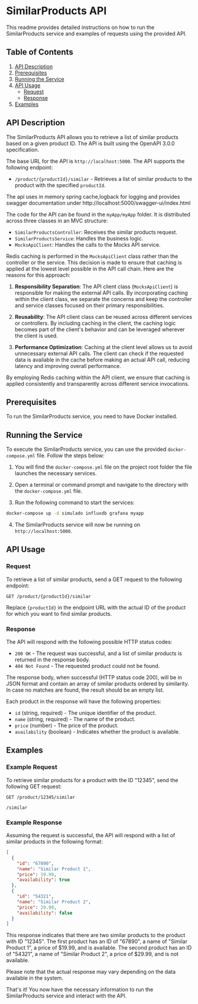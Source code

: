 
# SimilarProducts API

This readme provides detailed instructions on how to run the SimilarProducts service and examples of requests using the provided API.

## Table of Contents
1. [API Description](#api-description)
2. [Prerequisites](#prerequisites)
3. [Running the Service](#running-the-service)
4. [API Usage](#api-usage)
    - [Request](#request)
    - [Response](#response)
5. [Examples](#examples)

## API Description<a name="api-description"></a>

The SimilarProducts API allows you to retrieve a list of similar products based on a given product ID. The API is built using the OpenAPI 3.0.0 specification.

The base URL for the API is `http://localhost:5000`. The API supports the following endpoint:

- `/product/{productId}/similar` - Retrieves a list of similar products to the product with the specified `productId`.

The api uses in memory spring cache,logback for logging and provides swagger documentation under 
http://localhost:5000/swagger-ui/index.html

The code for the API can be found in the `myApp/myApp` folder. It is distributed across three classes in an MVC structure:

- `SimilarProductsController`: Receives the similar products request.
- `SimilarProductsService`: Handles the business logic.
- `MocksApiClient`: Handles the calls to the Mocks API service.

Redis caching is performed in the `MocksApiClient` class rather than the controller or the service. This decision is made to ensure that caching is applied at the lowest level possible in the API call chain. Here are the reasons for this approach:

1. **Responsibility Separation**: The API client class (`MocksApiClient`) is responsible for making the external API calls. By incorporating caching within the client class, we separate the concerns and keep the controller and service classes focused on their primary responsibilities.

2. **Reusability**: The API client class can be reused across different services or controllers. By including caching in the client, the caching logic becomes part of the client's behavior and can be leveraged wherever the client is used.

3. **Performance Optimization**: Caching at the client level allows us to avoid unnecessary external API calls. The client can check if the requested data is available in the cache before making an actual API call, reducing latency and improving overall performance.

By employing Redis caching within the API client, we ensure that caching is applied consistently and transparently across different service invocations.


## Prerequisites<a name="prerequisites"></a>

To run the SimilarProducts service, you need to have Docker installed.

## Running the Service<a name="running-the-service"></a>

To execute the SimilarProducts service, you can use the provided `docker-compose.yml` file. Follow the steps below:

1. You will find the `docker-compose.yml` file on the project root folder the file launches the necessary services.

2. Open a terminal or command prompt and navigate to the directory with the `docker-compose.yml` file.

3. Run the following command to start the services:

```bash
docker-compose up -d simulado influxdb grafana myapp
```

4. The SimilarProducts service will now be running on `http://localhost:5000`.

## API Usage<a name="api-usage"></a>

### Request<a name="request"></a>

To retrieve a list of similar products, send a GET request to the following endpoint:

```
GET /product/{productId}/similar
```

Replace `{productId}` in the endpoint URL with the actual ID of the product for which you want to find similar products.

### Response<a name="response"></a>

The API will respond with the following possible HTTP status codes:

- `200 OK` - The request was successful, and a list of similar products is returned in the response body.
- `404 Not Found` - The requested product could not be found.

The response body, when successful (HTTP status code 200), will be in JSON format and contain an array of similar products ordered by similarity. In case no matches are found, the result should be an empty list.

Each product in the response will have the following properties:

- `id` (string, required) - The unique identifier of the product.
- `name` (string, required) - The name of the product.
- `price` (number) - The price of the product.
- `availability` (boolean) - Indicates whether the product is available.

## Examples<a name="examples"></a>

### Example Request

To retrieve similar products for a product with the ID "12345", send the following GET request:

```
GET /product/12345/similar

/similar
```

### Example Response

Assuming the request is successful, the API will respond with a list of similar products in the following format:

```json
[
  {
    "id": "67890",
    "name": "Similar Product 1",
    "price": 19.99,
    "availability": true
  },
  {
    "id": "54321",
    "name": "Similar Product 2",
    "price": 29.99,
    "availability": false
  }
]
```

This response indicates that there are two similar products to the product with ID "12345". The first product has an ID of "67890", a name of "Similar Product 1", a price of $19.99, and is available. The second product has an ID of "54321", a name of "Similar Product 2", a price of $29.99, and is not available.

Please note that the actual response may vary depending on the data available in the system.

That's it! You now have the necessary information to run the SimilarProducts service and interact with the API.

